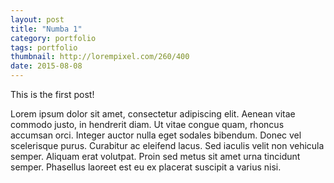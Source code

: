 ```yaml
---
layout: post
title: "Numba 1"
category: portfolio
tags: portfolio
thumbnail: http://lorempixel.com/260/400
date: 2015-08-08
---
```



This is the first post!

Lorem ipsum dolor sit amet, consectetur adipiscing elit. 
Aenean vitae commodo justo, in hendrerit diam. Ut vitae congue quam, rhoncus accumsan orci. 
Integer auctor nulla eget sodales bibendum. Donec vel scelerisque purus. 
Curabitur ac eleifend lacus. Sed iaculis velit non vehicula semper. 
Aliquam erat volutpat. Proin sed metus sit amet urna tincidunt semper. 
Phasellus laoreet est eu ex placerat suscipit a varius nisi.
